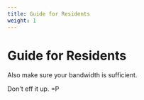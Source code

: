 ```yaml
---
title: Guide for Residents
weight: 1
---
```


# Guide for Residents

Also make sure your bandwidth is sufficient.

Don't eff it up. =P
